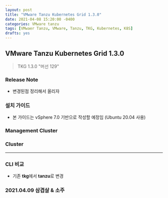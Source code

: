 ```yaml
---
layout: post
title: "VMware Tanzu Kubernetes Grid 1.3.0"
date: 2021-04-08 15:20:00 -0400
categories: VMware tanzu
tags: [VMwaer Tanzu, VMware, Tanzu, TKG, Kubernetes, K8S]
drafts: yes
---
```


## VMware Tanzu Kubernetes Grid 1.3.0
> TKG 1.3.0 "머선 129"

### Release Note
* 변경된점 정리해서 올리자

### 설치 가이드
* 본 가이드는 vSphere 7.0 기반으로 작성할 예정임 (Ubuntu 20.04 사용)

### Management Cluster

### Cluster

---

### CLI 비교
* 기존 **tkg**에서 **tanzu**로 변경


### 2021.04.09 삼겹살 & 소주
